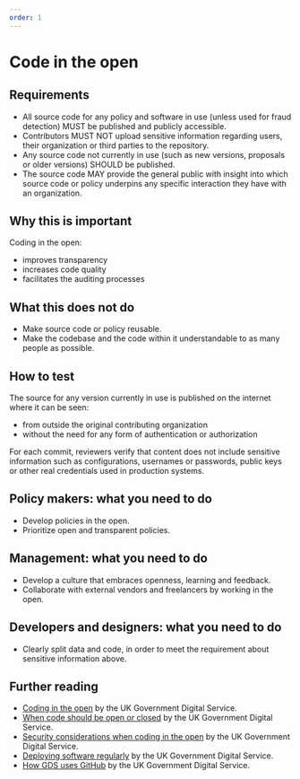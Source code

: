 ```yaml
---
order: 1
---
```


# Code in the open

## Requirements

* All source code for any policy and software in use (unless used for fraud detection) MUST be published and publicly accessible.
* Contributors MUST NOT upload sensitive information regarding users, their organization or third parties to the repository.
* Any source code not currently in use (such as new versions, proposals or older versions) SHOULD be published.
* The source code MAY provide the general public with insight into which source code or policy underpins any specific interaction they have with an organization.

## Why this is important

Coding in the open:

* improves transparency
* increases code quality
* facilitates the auditing processes

## What this does not do

* Make source code or policy reusable.
* Make the codebase and the code within it understandable to as many people as possible.

## How to test

The source for any version currently in use is published on the internet where it can be seen:

* from outside the original contributing organization
* without the need for any form of authentication or authorization

For each commit, reviewers verify that content does not include sensitive information such as configurations, usernames or passwords, public keys or other real credentials used in production systems.

## Policy makers: what you need to do

* Develop policies in the open.
* Prioritize open and transparent policies.

## Management: what you need to do

* Develop a culture that embraces openness, learning and feedback.
* Collaborate with external vendors and freelancers by working in the open.

## Developers and designers: what you need to do

* Clearly split data and code, in order to meet the requirement about sensitive information above.

## Further reading

* [Coding in the open](https://gds.blog.gov.uk/2012/10/12/coding-in-the-open/) by the UK Government Digital Service.
* [When code should be open or closed](https://www.gov.uk/government/publications/open-source-guidance/when-code-should-be-open-or-closed) by the UK Government Digital Service.
* [Security considerations when coding in the open](https://www.gov.uk/government/publications/open-source-guidance/security-considerations-when-coding-in-the-open) by the UK Government Digital Service.
* [Deploying software regularly](https://www.gov.uk/service-manual/technology/deploying-software-regularly) by the UK Government Digital Service.
* [How GDS uses GitHub](https://gdstechnology.blog.gov.uk/2014/01/27/how-we-use-github/) by the UK Government Digital Service.
